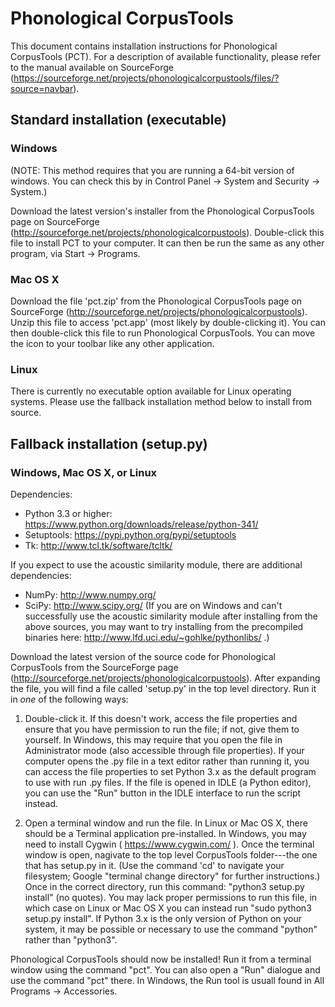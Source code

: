 Phonological CorpusTools
========================

This document contains installation instructions for Phonological CorpusTools (PCT). For a description of available functionality, please refer to the manual available on SourceForge (https://sourceforge.net/projects/phonologicalcorpustools/files/?source=navbar).


## Standard installation (executable)

### Windows

(NOTE: This method requires that you are running a 64-bit version of windows. You can check this by in Control Panel -> System and Security -> System.)

Download the latest version's installer from the Phonological CorpusTools page on SourceForge (http://sourceforge.net/projects/phonologicalcorpustools). Double-click this file to install PCT to your computer. It can then be run the same as any other program, via Start -> Programs.

### Mac OS X

Download the file 'pct.zip' from the Phonological CorpusTools page on SourceForge (http://sourceforge.net/projects/phonologicalcorpustools). Unzip this file to access 'pct.app' (most likely by double-clicking it). You can then double-click this file to run Phonological CorpusTools. You can move the icon to your toolbar like any other application. 

### Linux

There is currently no executable option available for Linux operating systems. Please use the fallback installation method below to install from source.


## Fallback installation (setup.py)

### Windows, Mac OS X, or Linux

Dependencies:
- Python 3.3 or higher: https://www.python.org/downloads/release/python-341/
- Setuptools: https://pypi.python.org/pypi/setuptools
- Tk: http://www.tcl.tk/software/tcltk/

If you expect to use the acoustic similarity module, there are additional dependencies:
- NumPy: http://www.numpy.org/
- SciPy: http://www.scipy.org/
(If you are on Windows and can't successfully use the acoustic similarity module after installing from the above sources, you may want to try installing from the precompiled binaries here: http://www.lfd.uci.edu/~gohlke/pythonlibs/ .)

Download the latest version of the source code for Phonological CorpusTools from the SourceForge page (http://sourceforge.net/projects/phonologicalcorpustools). After expanding the file, you will find a file called 'setup.py' in the top level directory. Run it in *one* of the following ways:

1. Double-click it. If this doesn't work, access the file properties and ensure that you have permission to run the file; if not, give them to yourself. In Windows, this may require that you open the file in Administrator mode (also accessible through file properties). If your computer opens the .py file in a text editor rather than running it, you can access the file properties to set Python 3.x as the default program to use with run .py files. If the file is opened in IDLE (a Python editor), you can use the "Run" button in the IDLE interface to run the script instead.

2. Open a terminal window and run the file. In Linux or Mac OS X, there should be a Terminal application pre-installed. In Windows, you may need to install Cygwin ( https://www.cygwin.com/ ). Once the terminal window is open, nagivate to the top level CorpusTools folder---the one that has setup.py in it. (Use the command 'cd' to navigate your filesystem; Google "terminal change directory" for further instructions.) Once in the correct directory, run this command: "python3 setup.py install" (no quotes). You may lack proper permissions to run this file, in which case on Linux or Mac OS X you can instead run "sudo python3 setup.py install". If Python 3.x is the only version of Python on your system, it may be possible or necessary to use the command "python" rather than "python3".

Phonological CorpusTools should now be installed! Run it from a terminal window using the command "pct". You can also open a "Run" dialogue and use the command "pct" there. In Windows, the Run tool is usuall found in All Programs -> Accessories.
